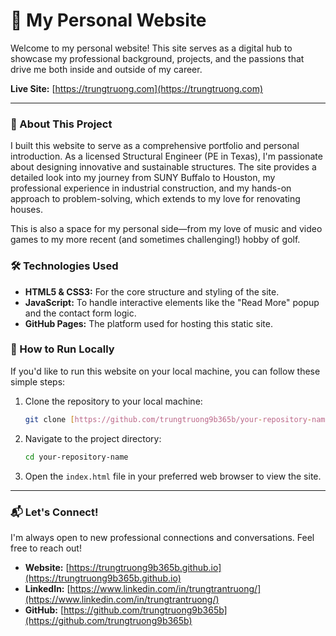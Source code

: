 # 👋 My Personal Website

Welcome to my personal website! This site serves as a digital hub to showcase my professional background, projects, and the passions that drive me both inside and outside of my career.

**Live Site:** [https://trungtruong.com](https://trungtruong.com)

---

### 🌟 About This Project

I built this website to serve as a comprehensive portfolio and personal introduction. As a licensed Structural Engineer (PE in Texas), I'm passionate about designing innovative and sustainable structures. The site provides a detailed look into my journey from SUNY Buffalo to Houston, my professional experience in industrial construction, and my hands-on approach to problem-solving, which extends to my love for renovating houses.

This is also a space for my personal side—from my love of music and video games to my more recent (and sometimes challenging!) hobby of golf.

### 🛠️ Technologies Used

* **HTML5 & CSS3:** For the core structure and styling of the site.
* **JavaScript:** To handle interactive elements like the "Read More" popup and the contact form logic.
* **GitHub Pages:** The platform used for hosting this static site.

### 🚀 How to Run Locally

If you'd like to run this website on your local machine, you can follow these simple steps:

1.  Clone the repository to your local machine:
    ```bash
    git clone [https://github.com/trungtruong9b365b/your-repository-name.git](https://github.com/trungtruong9b365b/your-repository-name.git)
    ```
2.  Navigate to the project directory:
    ```bash
    cd your-repository-name
    ```
3.  Open the `index.html` file in your preferred web browser to view the site.

---

### 📬 Let's Connect!

I'm always open to new professional connections and conversations. Feel free to reach out!

* **Website:** [https://trungtruong9b365b.github.io](https://trungtruong9b365b.github.io)
* **LinkedIn:** [https://www.linkedin.com/in/trungtrantruong/](https://www.linkedin.com/in/trungtrantruong/)
* **GitHub:** [https://github.com/trungtruong9b365b](https://github.com/trungtruong9b365b)
